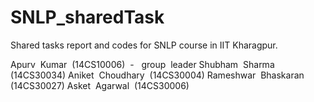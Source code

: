 # SNLP_sharedTask
Shared tasks report and codes for SNLP course in IIT Kharagpur.


Apurv​ ​ Kumar​ ​ (14CS10006)​ ​ - ​ ​ group​ ​ leader
Shubham​ ​ Sharma​ ​ (14CS30034)
Aniket​ ​ Choudhary​ ​ (14CS30004)
Rameshwar​ ​ Bhaskaran​ ​ (14CS30027)
Asket​ ​ Agarwal​ ​ (14CS30006)
